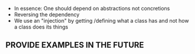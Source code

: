 * In essence: One should depend on abstractions not concretions 
* Reversing the dependency
* We use an "injection" by getting /defining what a class has and not how a class does its things

## PROVIDE EXAMPLES IN THE FUTURE

